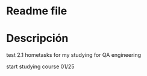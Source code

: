 # Readme file
# Descripción 

test 2.1
hometasks for my studying for QA engineering 

start studying course 01/25
